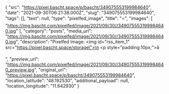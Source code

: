 {
  "src": "https://pixel.bascht.space/p/bascht/349075553199984640",
  "date": "2021-09-30T06:21:38.000Z",
  "slug": "349075553199984640",
  "tags": [],
  "text": null,
  "type": "pixelfed_image",
  "title": "⭐",
  "images": [
    "https://img.bascht.com/pixelfed/image/2021/09/30//349075553199984640.jpg"
  ],
  "category": "posts",
  "media_url": "https://img.bascht.com/pixelfed/image/2021/09/30//349075553199984640.jpg",
  "description": "Pixelfed Image: <img id=\"rss_item_1\" src=\"https://pixel.bascht.space/storage\">\n            <p style=\"padding:10px;\">â­</p>",
  "preview_url": "https://img.bascht.com/pixelfed/image/2021/09/30//349075553199984640_preview.jpg",
  "original_url": "https://pixel.bascht.space/p/bascht/349075553199984640",
  "location_latitude": "48.192530",
  "additional_payload": null,
  "location_longitude": "11.642930"
}